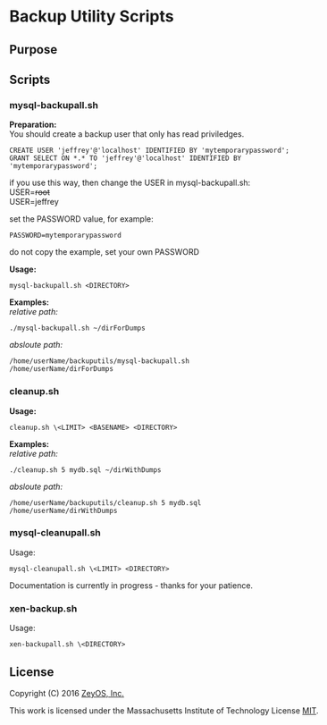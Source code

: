 Backup Utility Scripts
======================

Purpose
-------


Scripts
------
### mysql-backupall.sh ###
**Preparation:**<br>
You should create a backup user that only has read priviledges.<br>
```
CREATE USER 'jeffrey'@'localhost' IDENTIFIED BY 'mytemporarypassword';
GRANT SELECT ON *.* TO 'jeffrey'@'localhost' IDENTIFIED BY 'mytemporarypassword';
```
if you use this way, then change the USER in mysql-backupall.sh:<br>
USER=<nobr>~~root~~<br>
USER=jeffrey

set the PASSWORD value, for example:
```
PASSWORD=mytemporarypassword
```
do not copy the example, set your own PASSWORD

**Usage:**<br>
```
mysql-backupall.sh <DIRECTORY>
```
**Examples:**<br>
*relative path:*
```
./mysql-backupall.sh ~/dirForDumps
```
*absloute path:*
```
/home/userName/backuputils/mysql-backupall.sh  /home/userName/dirForDumps
```
### cleanup.sh ###
**Usage:**<br>
```
cleanup.sh \<LIMIT> <BASENAME> <DIRECTORY>
```
**Examples:**<br>
*relative path:*
```
./cleanup.sh 5 mydb.sql ~/dirWithDumps
```
*absloute path:*
```
/home/userName/backuputils/cleanup.sh 5 mydb.sql /home/userName/dirWithDumps
```
### mysql-cleanupall.sh ###
Usage:<br>
```
mysql-cleanupall.sh \<LIMIT> <DIRECTORY>
```
Documentation is currently in progress - thanks for your patience.
### xen-backup.sh ###
Usage:<br>
```
xen-backupall.sh \<DIRECTORY>
```

License
-------

Copyright (C) 2016 [ZeyOS, Inc.](http://www.zeyos.com)

This work is licensed under the Massachusetts Institute of Technology License [MIT](http://opensource.org/licenses/MIT).

